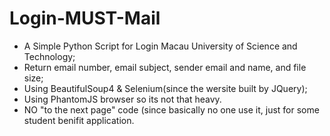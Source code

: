 # Login-MUST-Mail
* A Simple Python Script for Login Macau University of Science and Technology; 
* Return email number, email subject, sender email and name, and file size;
* Using BeautifulSoup4 & Selenium(since the wersite built by JQuery);
* Using PhantomJS browser so its not that heavy.
* NO "to the next page" code (since basically no one use it, just for some student benifit application.

